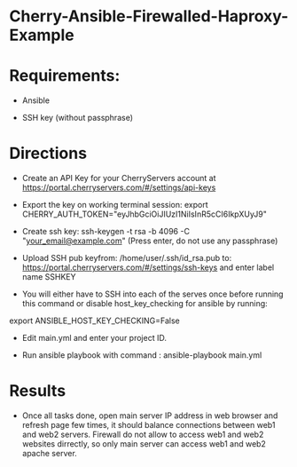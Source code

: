 # Cherry-Ansible-Firewalled-Haproxy-Example

<h1>Requirements:</h1>

- Ansible

- SSH key (without passphrase)

<h1>Directions</h1>

- Create an API Key for your CherryServers account at https://portal.cherryservers.com/#/settings/api-keys

- Export the key on working terminal session: export CHERRY_AUTH_TOKEN="eyJhbGciOiJIUzI1NiIsInR5cCI6IkpXUyJ9"

- Create ssh key: ssh-keygen -t rsa -b 4096 -C "your_email@example.com"  (Press enter, do not use any passphrase)

- Upload SSH pub keyfrom: /home/user/.ssh/id_rsa.pub to: https://portal.cherryservers.com/#/settings/ssh-keys and enter label name SSHKEY

- You will either have to SSH into each of the serves once before running this command or disable host_key_checking for ansible by running:

export ANSIBLE_HOST_KEY_CHECKING=False

- Edit main.yml and enter your project ID.

- Run ansible playbook with command : ansible-playbook main.yml

<h1>Results </h1>

- Once all tasks done, open main server IP address in web browser and refresh page few times, it should balance connections between web1 and web2 servers. Firewall do not allow to access web1 and web2 websites dirrectly, so only main server can access web1 and web2 apache server.
